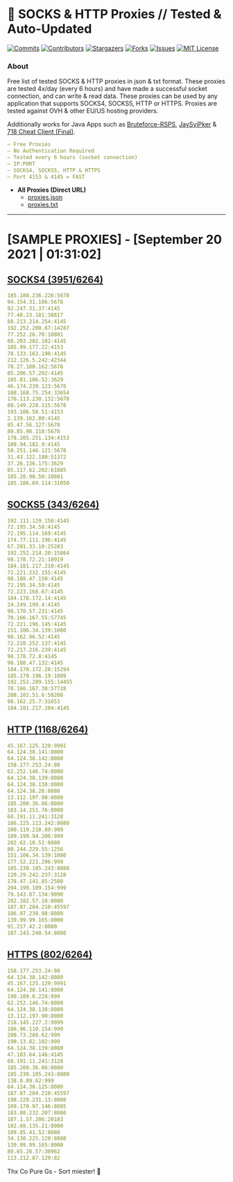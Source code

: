 <!-- MARKDOWN LINKS & IMAGES -->
<!-- https://www.markdownguide.org/basic-syntax/#reference-style-links -->
[contributors-shield]: https://img.shields.io/github/contributors/KaiBurton/free-proxies-autoupdated?style=for-the-badge
[contributors-url]: https://github.com/KaiBurton/free-proxies-autoupdated/graphs/contributors
[forks-shield]: https://img.shields.io/github/forks/KaiBurton/free-proxies-autoupdated?style=for-the-badge
[forks-url]: https://github.com/KaiBurton/free-proxies-autoupdated/network/members
[stars-shield]: https://img.shields.io/github/stars/KaiBurton/free-proxies-autoupdated?style=for-the-badge
[stars-url]: https://github.com/KaiBurton/free-proxies-autoupdated/stargazers
[issues-shield]: https://img.shields.io/github/issues/KaiBurton/free-proxies-autoupdated?style=for-the-badge
[issues-url]: https://github.com/KaiBurton/free-proxies-autoupdated/issues
[license-shield]: https://img.shields.io/github/license/KaiBurton/free-proxies-autoupdated?style=for-the-badge
[license-url]: https://github.com/KaiBurton/free-proxies-autoupdated/blob/main/LICENSE
[commit-shield]: https://img.shields.io/github/last-commit/KaiBurton/free-proxies-autoupdated?style=for-the-badge
[commit-url]: https://github.com/KaiBurton/free-proxies-autoupdated/commits/main

# 🎁 SOCKS & HTTP Proxies // Tested & Auto-Updated

[![Commits][commit-shield]][commit-url]
[![Contributors][contributors-shield]][contributors-url]
[![Stargazers][stars-shield]][stars-url]
[![Forks][forks-shield]][forks-url]
[![Issues][issues-shield]][issues-url]
[![MIT License][license-shield]][license-url]

### About
Free list of tested SOCKS & HTTP proxies in json & txt format. These proxies are tested 4x/day (every 6 hours) and have made a successful socket connection, and can write & read data. These proxies can be used by any application that supports SOCKS4, SOCKS5, HTTP or HTTPS. Proxies are tested against OVH & other EU/US hosting providers.

Additionally works for Java Apps such as [Bruteforce-RSPS](https://github.com/KaiBurton/Bruteforce-RSPS), [JaySyiPker](https://github.com/JayArrowz/JaySyiPker) & [718 Cheat Client (Final)](https://github.com/KaiBurton/718-Cheat-Client-Final). 

```yaml
— Free Proxies
— No Authentication Required
— Tested every 6 hours (socket connection)
— IP:PORT
— SOCKS4, SOCKS5, HTTP & HTTPS
— Port 4153 & 4145 = FAST
```

- **All Proxies (Direct URL)**
  - [proxies.json](https://raw.githubusercontent.com/KaiBurton/free-proxies-autoupdated/main/proxies.json)
  - [proxies.txt](https://raw.githubusercontent.com/KaiBurton/free-proxies-autoupdated/main/proxies.txt)

---

# [SAMPLE PROXIES] - [September 20 2021 | 01:31:02]

## [SOCKS4 (3951/6264)](https://raw.githubusercontent.com/KaiBurton/free-proxies-autoupdated/main/proxies-socks4.txt)
```yaml
185.188.236.226:5678
94.154.31.106:5678
92.247.31.37:4145
77.48.23.181:38817
88.213.214.254:4145
192.252.208.67:14287
77.252.26.70:10801
88.203.202.102:4145
185.99.177.22:4153
78.133.163.190:4145
212.126.5.242:42344
78.27.180.162:5678
85.206.57.202:4145
185.81.106.52:3629
46.174.239.123:5678
188.168.75.254:33654
176.113.230.132:5678
88.149.228.115:5678
193.106.58.51:4153
2.139.162.80:4145
95.47.56.127:5678
80.85.98.110:5678
178.205.251.134:4153
109.94.182.9:4145
50.251.146.121:5678
31.43.122.180:51372
37.26.136.175:3629
85.117.62.202:61885
185.20.90.50:10801
185.186.69.114:31050
```

## [SOCKS5 (343/6264)](https://raw.githubusercontent.com/KaiBurton/free-proxies-autoupdated/main/proxies-socks5.txt)
```yaml
192.111.129.150:4145
72.195.34.58:4145
72.195.114.169:4145
174.77.111.196:4145
67.201.33.10:25283
192.252.214.20:15864
98.178.72.21:10919
184.181.217.210:4145
72.221.232.155:4145
98.188.47.150:4145
72.195.34.59:4145
72.223.168.67:4145
184.178.172.14:4145
24.249.199.4:4145
98.170.57.231:4145
70.166.167.55:57745
72.221.196.145:4145
151.106.34.139:1080
98.162.96.52:4145
72.210.252.137:4145
72.217.216.239:4145
98.178.72.8:4145
98.188.47.132:4145
184.178.172.28:15294
185.179.196.19:1089
192.252.209.155:14455
70.166.167.38:57728
208.102.51.6:58208
98.162.25.7:31653
184.181.217.204:4145
```

## [HTTP (1168/6264)](https://raw.githubusercontent.com/KaiBurton/free-proxies-autoupdated/main/proxies-http.txt)
```yaml
45.167.125.129:9991
64.124.38.141:8080
64.124.38.142:8080
158.177.253.24:80
62.252.146.74:8080
64.124.38.139:8080
64.124.38.138:8080
64.124.38.26:8080
13.112.197.90:8080
185.200.36.86:8080
103.14.251.76:8080
60.191.11.241:3128
186.225.113.242:8080
200.119.218.89:999
189.199.94.206:999
202.62.10.51:8080
80.244.229.55:1256
151.106.34.139:1080
177.52.221.206:999
185.230.105.243:8080
120.29.242.237:3128
178.47.141.85:2580
204.199.109.154:999
79.143.87.134:9090
202.182.57.10:8080
187.87.204.210:45597
186.97.239.98:8080
139.99.99.165:8000
91.217.42.2:8080
187.243.240.54:8080
```

## [HTTPS (802/6264)](https://raw.githubusercontent.com/KaiBurton/free-proxies-autoupdated/main/proxies-https.txt)
```yaml
158.177.253.24:80
64.124.38.142:8080
45.167.125.129:9991
64.124.38.141:8080
190.109.0.228:999
62.252.146.74:8080
64.124.38.138:8080
13.112.197.90:8080
218.145.227.2:9999
186.96.110.154:999
200.73.208.62:999
190.13.82.102:999
64.124.38.139:8080
47.103.64.146:4145
60.191.11.241:3128
185.200.36.86:8080
185.230.105.243:8080
138.0.89.62:999
64.124.38.125:8080
187.87.204.210:45597
198.229.231.13:8080
109.170.97.146:8085
183.88.232.207:8080
187.1.57.206:20183
102.68.135.21:8080
189.85.41.52:8080
34.138.225.120:8888
139.99.99.165:8000
80.65.28.57:30962
113.212.87.129:82
```



Thx Co Pure Gs - Sort miester! 💟